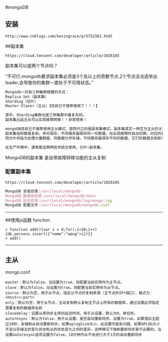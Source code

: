 #mongoDB

## 安装

```
http://www.cnblogs.com/kevingrace/p/5752382.html
```



##副本集

```
https://cloud.tencent.com/developer/article/1026185
```



副本集可以是两个节点吗？

“不可行,mongodb要求副本集必须是3个及以上的奇数节点,2个节点没法选举出leader,会导致你的集群一直处于不可用状态。”

```javascript
Mongodb一共有三种集群搭建的方式：
Replica Set（副本集）
Sharding（切片）
Master-Slaver（主从）【目前已不推荐使用了！！！】

其中，Sharding集群也是三种集群中最复杂的。
副本集比起主从可以实现故障转移！！非常使用！

mongoDB目前已不推荐使用主从模式，取而代之的是副本集模式。副本集其实一种互为主从的关系，可理解为主主。
副本集指将数据复制，多份保存，不同服务器保存同一份数据，在出现故障时自动切换。对应的是数据冗余、备份、镜像、读写分离、高可用性等关键词；
而分片则指为处理大量数据，将数据分开存储，不同服务器保存不同的数据，它们的数据总和即为整个数据集。追求的是高性能。

在生产环境中，通常是这两种技术结合使用，分片+副本集。
```

MongoDB的副本集 是自带故障转移功能的主从复制



### 配置副本集

```
https://cloud.tencent.com/developer/article/1026185
```



```javascript
MongoDB 安装目录:/usr/local/mongodb
MongoDB 数据库目录:/usr/local/mongodb/data
MongoDB 日志目录:/usr/local/mongodb/log/mongo.log 
MongoDB 配置文件:/usr/local/mongodb/mongodb.conf
```







---

##使用js函数  funciton  

```
> function add(){var i = 0;for(;i<20;i++){db.persons.insert({"name":"wang"+i})}}
> add()
```

---

## 主从

mongo.conf

```
master：默认为false，当设置为true，则配置当前实例作为主节点。
slave：默认为false，当设置为true，则配置当前实例作为从节点。
source：默认为空，用于从节点，指定从节点的复制来源（主节点的IP+端口），格式为：<host><:port>
only：默认为空，用于从节点，主动复制默认复制主节点上所有的数据库，通过设置此项指定需要复制的数据库名称
slavedelay：设置从库同步主库的延迟时间，用于从设置，默认为0，单位秒。
autoresync：默认为false，用于从设置。是否自动重新同步。设置为true，如果落后主超过10秒，会强制从自动重新同步。如果oplogSize太小，此设置可能有问题。如果OPLOG大小不足以存储主的变化状态和从的状态变化之间的差异，这种情况下强制重新同步是不必要的。当设置autoresync选项设置为false，10分钟内从不会进行大于1次的自动重新同步
```

